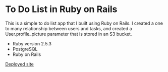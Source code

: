 # To Do List in Ruby on Rails

This is a simple to do list app that I built using Ruby on Rails. I created a one to many relationship between users and tasks, and created a User.profile_picture parameter that is stored in an S3 bucket. 

* Ruby version 2.5.3
* PostgreSQL
* Ruby on Rails


[Deployed site](https://s3-rails-todo.herokuapp.com/)
